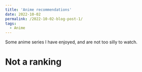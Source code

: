 ```yaml
---
title: 'Anime recommendations'
date: 2022-10-02
permalink: /2022-10-02-blog-post-1/
tags:
  - Anime
---
```


Some anime series I have enjoyed, and are not too silly to watch.

Not a ranking
======
